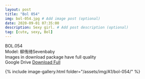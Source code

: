 ```yaml
---
layout: post
title: "Bol 054"
img: bol-054.jpg # Add image post (optional)
date: 2020-09-01 07:35:00
description: Sexy girl. # Add post description (optional)
tag: [cute, sexy, Bol]
---
```

BOL.054  
Model: 柳侑绮Sevenbaby                                                     
Images in download package have full quality                    
Google Drive [Download Full](http://gestyy.com/eey2I4)

{% include image-gallery.html folder="/assets/img/A1/bol-054/" %}
